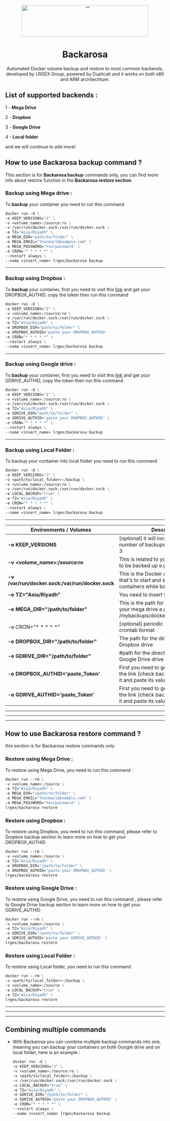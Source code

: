 <p align="center"><img src="http://cloud.lrgex.com/s/mCxTfnA2bikjYyZ/download/Dark%20Full%20Logo.png" alt= “” width="400" height="100"></p>

# <div align="center">Backarosa</div>

<p align="center">Automated Docker volume backup and restore to most common backends, developed by LRGEX Group, powered by Duplicati and it works on both x86 and ARM architechture.</p> 

## List of supported backends :  



1 - **Mega Drive** 

2 - **Dropbox**

3 - **Google Drive** 

4 - **Local folder** 

and we will continue to add more! 



## How to use Backarosa backup command ? 

This section is for **Backarosa backup** commands only, you can find more info about restore function in the **Backarosa restore section**.



### Backup using Mega drive  :

To **backup** your container you need to run this command 

````dockerfile
docker run -d \
-e KEEP_VERSIONS="2" \
-v <volume_name>:/source:ro \
-v /var/run/docker.sock:/var/run/docker.sock \
-e TZ="Asia/Riyadh" \
-e MEGA_DIR="path/to/folder" \
-e MEGA_EMAIL="Yourmail@example.com" \
-e MEGA_PASSWORD='Yourpassword' \
-e CRON="* * * * *" \
--restart always \
--name <insert_name> lrgex/backarosa backup

````

---------------------------------------------------------------------------------------------------------

### Backup using Dropbox  :

To **backup** your container, first you need to visit this [link](https://duplicati-oauth-handler.appspot.com/?type=dropbox) and get your DROPBOX_AUTHID, copy the token then  run this command 

```dockerfile
docker run -d \
-e KEEP_VERSIONS="2" \
-v <volume_name>:/source:ro \
-v /var/run/docker.sock:/var/run/docker.sock \
-e TZ="Asia/Riyadh" \
-e DROPBOX_DIR="path/to/folder" \
-e DROPBOX_AUTHID='paste your DROPBOX_AUTHID'
-e CRON="* * * * *" \
--restart always \
--name <insert_name> lrgex/backarosa backup
```



---------------------------------------------------------------

### Backup using Google drive :

To **backup** your container, first you need to visit this [link](https://duplicati-oauth-handler.appspot.com/?type=googledrive) and get your GDRIVE_AUTHID, copy the token then  run this command 

```dockerfile
docker run -d \
-e KEEP_VERSIONS="2" \
-v <volume_name>:/source:ro \
-v /var/run/docker.sock:/var/run/docker.sock \
-e TZ="Asia/Riyadh" \
-e GDRIVE_DIR="path/to/folder" \
-e GDRIVE_AUTHID='paste your DROPBOX_AUTHID' \
-e CRON="* * * * *" \
--restart always \
--name <insert_name> lrgex/backarosa backup
```



--------------------



### Backup using Local Folder  :

To backup your container into local folder you need to run this command 

``` dockerfile
docker run -d \
-e KEEP_VERSIONS="2" \
-v <path/to/local_folder>:/backup \
-v <volume_name>:/source:ro \
-v /var/run/docker.sock:/var/run/docker.sock \
-e LOCAL_BACKUP="true" \
-e TZ="Asia/Riyadh" \
-e CRON="* * * * *" \
--restart always \
--name <insert_name> lrgex/backarosa backup
```

-------------------------

| Environments / Volumes                           | Description                                                  |
| ------------------------------------------------ | ------------------------------------------------------------ |
| **-e KEEP_VERSIONS**                             | [optional] it will increase/decrease the number of backups versions. default is 3 |
| **-v <volume_name>:/source:ro**                  | This is related to your desired volume to be backed up e.g  Sonarr:/source:ro |
| **-v /var/run/docker.sock:/var/run/docker.sock** | This is the Docker sock, we need that's to start and shutdown containers while backuping |
| **-e TZ="Asia/Riyadh"**                           | You need to insert your timezone                             |
| **-e MEGA_DIR="/path/to/folder"**                | This is the path for the directory inside your mega drive e.g /mybackups/docker_container_backup |
| -e CRON="* * * * *"                              | [optional] periodic backup using crontab format              |
| **-e DROPBOX_DIR="/path/to/folder"**             | The path for the directory inside your Dropbox drive         |
| **-e GDRIVE_DIR="/path/to/folder"**              | #path for the directory inside your Google Drive drive            |
| **-e DROPBOX_AUTHID='paste_Token'**              | First you need to get your token from the link [check backup section], copy it and paste its value here |
| **-e GDRIVE_AUTHID='paste_Token'**               | First you need to get your token from the link [check backup section], copy it and paste its value here |


--------------------------

------------------

----------------



## How to use Backarosa restore command ? 

this section is for Backarosa restore commands only 

### Restore using Mega Drive : 

To restore using Mega Drive, you need to run this command : 

```dockerfile
docker run --rm \
-v <volume_name>:/source \
-e TZ="Asia/Riyadh" \
-e MEGA_DIR="/path/to/folder" \
-e MEGA_EMAIL="Yourmail@example.com" \
-e MEGA_PASSWORD="Yourpassword" \
lrgex/backarosa restore
```

### Restore using Dropbox : 

To restore using Dropbox, you need to run this command, please refer to Dropbox backup section to learn more on how to get your DROPBOX_AUTHID

````dockerfile
docker run --rm \
-v <volume_name>:/source \
-e TZ="Asia/Riyadh" \
-e DROPBOX_DIR="/path/to/folder" \
-e DROPBOX_AUTHID='paste your DROPBOX_AUTHID' \
lrgex/backarosa restore
````



### Restore using Google Drive : 

To restore using Google Drive, you need to run this command , please refer to Google Drive backup section to learn more on how to get your GDRIVE_AUTHID 

```dockerfile
docker run --rm \
-v <volume_name>:/source \
-e TZ="Asia/Riyadh" \
-e GDRIVE_DIR="/path/to/folder" \
-e GDRIVE_AUTHID='paste your GDRIVE_AUTHID' \
lrgex/backarosa restore
```



### Restore using Local Folder : 

To restore using Local folder, you need to run this command 

```dockerfile
docker run --rm \
-v <path/to/local_folder>:/backup \
-v <volume_name>:/source \
-e LOCAL_BACKUP="true" \
-e TZ="Asia/Riyadh" \
lrgex/backarosa restore
```





---------------------

--------------------

--------------



## Combining multiple commands 

- With Backarosa you can combine multiple backup commands into one, meaning you can backup your containers on both Google drive and on local folder, here is an example : 

  ```dockerfile
  docker run -d \
  -e KEEP_VERSIONS="2" \
  -v <volume_name>:/source:ro \
  -v <path/to/local_folder>:/backup \
  -v /var/run/docker.sock:/var/run/docker.sock \
  -e LOCAL_BACKUP="true" \
  -e TZ="Asia/Riyadh" \
  -e GDRIVE_DIR="/path/to/folder" \
  -e GDRIVE_AUTHID='paste your DROPBOX_AUTHID' \
  -e CRON="* * * * *" \
  --restart always \
  --name <insert_name> lrgex/backarosa backup
  ```

   




